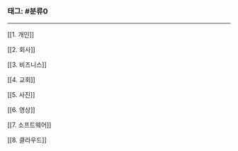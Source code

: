 ### 태그: #분류0
---

 [[1. 개인]]

 [[2. 회사]]

 [[3. 비즈니스]]

 [[4. 교회]]

 [[5. 사진]]

[[6. 영상]]

[[7. 소프트웨어]]

[[8. 클라우드]]
